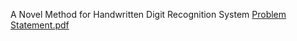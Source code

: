 A Novel Method for Handwritten Digit Recognition System
[Problem Statement.pdf](https://github.com/IBM-EPBL/IBM-Project-3099-1658500984/files/9592386/Problem.Statement.pdf)
